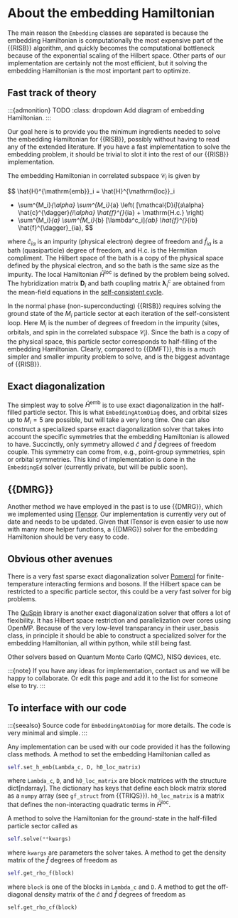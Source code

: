# About the embedding Hamiltonian

The main reason the `Embedding` classes are separated is because the embedding 
Hamiltonian is computationally the most expensive part of the {{RISB}} 
algorithm, and quickly becomes the computational bottleneck because of the 
exponential scaling of the Hilbert space. Other parts of our implementation 
are certainly not the most efficient, but it solving the embedding Hamiltonian 
is the most important part to optimize.

## Fast track of theory

:::{admonition} TODO
:class: dropdown
Add diagram of embedding Hamiltonian.
:::

Our goal here is to provide you the minimum ingredients needed to solve the 
embedding Hamiltonian for {{RISB}}, possibly without having to read any of the 
extended literature. If you have a fast implementation to solve the embedding 
problem, it should be trivial to slot it into the rest of our {{RISB}} 
implementation.

The embedding Hamiltonian in correlated subspace $\mathcal{C}_i$ is given by 

$$
\hat{H}^{\mathrm{emb}}_i = \hat{H}^{\mathrm{loc}}_i
+ \sum^{M_i}_{\alpha} \sum^{M_i}_{a} \left( [\mathcal{D}_i]_{a\alpha} 
\hat{c}^{\dagger}_{i\alpha} \hat{f}^{}_{ia} + \mathrm{H.c.} \right)
+ \sum^{M_i}_{a} \sum^{M_i}_{b} [\lambda^c_i]_{ab} 
\hat{f}^{}_{ib} \hat{f}^{\dagger}_{ia},
$$

where $\hat{c}_{i\alpha}$ is an impurity (physical electron) degree of freedom 
and $\hat{f}_{ia}$ is a bath (quasiparticle) degree of freedom, and 
$\mathrm{H.c.}$ is the Hermitian compliment. The Hilbert 
space of the bath is a copy of the physical space defined by the physical 
electron, and so the bath is the same size as the impurity. The local 
Hamiltonian $\hat{H}^{\mathrm{loc}}$ is defined by the problem being solved. 
The hybridization matrix $\mathbf{D}_i$ and bath coupling matrix 
$\mathbf{\lambda}^c_i$ are obtained from the mean-field equations in the 
[self-consistent cycle](../tutorial/self-consistent.md). 

In the normal phase (non-superconducting) {{RISB}} requires solving the ground 
state of the $M_i$ particle sector at each iteration of the self-consistent 
loop. Here $M_i$ is the number of degrees of freedom in the impurity 
(sites, orbitals, and spin in the correlated subspace $\mathcal{C}_i$). Since 
the bath is a copy of the physical space, this particle sector 
corresponds to half-filling of the embedding Hamiltonian. Clearly, 
compared to {{DMFT}}, this is a much simpler and smaller impurity problem to 
solve, and is the biggest advantage of {{RISB}}.

## Exact diagonalization

The simplest way to solve $\hat{H}^{\mathrm{emb}}$ is to use 
exact diagonalization in the half-filled particle sector. This is what 
`EmbeddingAtomDiag` does, and orbital sizes up to $M_i = 5$ are possible, but 
will take a very long time. 
One can also construct a specialized sparse exact diagonalization solver that 
takes into account the specific symmetries that the embedding Hamiltonian is 
allowed to have. Succinctly, only symmetry allowed $\hat{c}$ and $\hat{f}$ 
degrees of freedom couple. This symmetry can come from, e.g., point-group 
symmetries, spin or orbital symmetries. This kind of implementation is done in 
the `EmbeddingEd` solver (currently private, but will be public soon).

## {{DMRG}}

Another method we have employed in the past is to use {{DMRG}}, which we 
implemented using [ITensor](https://itensor.org/). Our implementation is 
currently very out of date and needs to be updated. Given that 
ITensor is even easier to use now with many more helper functions, a {{DMRG}} 
solver for the embedding Hamiltonion should be very easy to code.

## Obvious other avenues

There is a very fast sparse exact diagonalization solver 
[Pomerol](https://aeantipov.github.io/pomerol/) for finite-temperature 
interacting fermions and bosons. If the Hilbert space can be restricted 
to a specific particle sector, this could be a very fast solver for big 
problems.

The [QuSpin](https://quspin.github.io/QuSpin/) library is another exact 
diagonalization solver that offers a lot of flexibility. It has Hilbert 
space restriction and parallelization over cores using OpenMP. Because 
of the very low-level transparancy in their user_basis class, in principle 
it should be able to construct a specialized solver for the embedding 
Hamiltonian, all within python, while still being fast.

Other solvers based on Quantum Monte Carlo (QMC), NISQ devices, etc.

:::{note}
If you have any ideas for implementation, contact us and we will be happy 
to collaborate. Or edit this page and add it to the list for someone else 
to try.
:::

## To interface with our code

:::{seealso}
Source code for `EmbeddingAtomDiag` for more details. The code is very 
minimal and simple.
:::

Any implementation can be used with our code provided it has the following 
class methods. A method to set the embedding Hamiltonian called as

```python
self.set_h_emb(Lambda_c, D, h0_loc_matrix)
```

where `Lambda_c`, `D`, and `h0_loc_matrix` are block matrices with the structure 
dict[ndarray]. The dictionary has keys that define each block matrix stored as 
a `numpy` array (see `gf_struct` from {{TRIQS}}). 
`h0_loc_matrix` is a matrix that defines the non-interacting quadratic terms in 
$\hat{H}^{\mathrm{loc}}$.

A method to solve the Hamiltonian for the ground-state in the half-filled 
particle sector called as 

```python
self.solve(**kwargs)
```

where `kwargs` are parameters the solver takes. A method to get the density 
matrix of the $\hat{f}$ degrees of freedom as 

```python
self.get_rho_f(block)
```

where `block` is one of the blocks in `Lambda_c` and `D`. A method to get the 
off-diagonal density matrix of the $\hat{c}$ and $\hat{f}$ degrees of freedom 
as 

```
self.get_rho_cf(block)
```